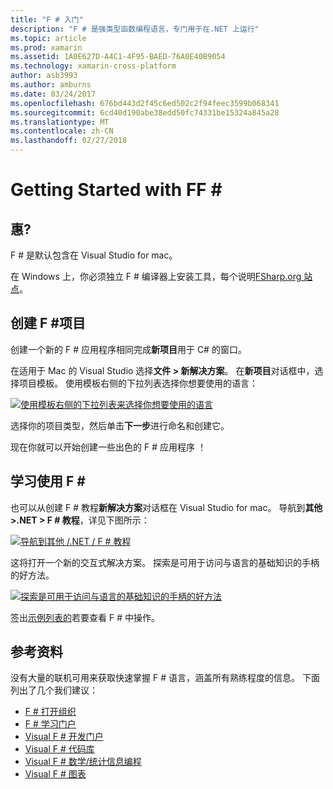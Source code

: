 ```yaml
---
title: "F # 入门"
description: "F # 是强类型函数编程语言，专门用于在.NET 上运行"
ms.topic: article
ms.prod: xamarin
ms.assetid: 1A0E627D-A4C1-4F95-BAED-76A0E40B9054
ms.technology: xamarin-cross-platform
author: asb3993
ms.author: amburns
ms.date: 03/24/2017
ms.openlocfilehash: 676bd443d2f45c6ed502c2f94feec3599b068341
ms.sourcegitcommit: 6cd40d190abe38edd50fc74331be15324a845a28
ms.translationtype: MT
ms.contentlocale: zh-CN
ms.lasthandoff: 02/27/2018
---
```

# <a name="getting-started-with-ff35"></a>Getting Started with FF &#35;

## <a name="requirements"></a>惠?

F # 是默认包含在 Visual Studio for mac。

在 Windows 上，你必须独立 F # 编译器上安装工具，每个说明[FSharp.org 站点](http://fsharp.org/use/windows/)。

## <a name="creating-an-f35-project"></a>创建 F &#35;项目

创建一个新的 F # 应用程序相同完成**新项目**用于 C# 的窗口。

在适用于 Mac 的 Visual Studio 选择**文件 > 新解决方案**。 在**新项目**对话框中，选择项目模板。 使用模板右侧的下拉列表选择你想要使用的语言：

 [ ![](overview-images/choosefsharp.png "使用模板右侧的下拉列表来选择你想要使用的语言")](overview-images/choosefsharp.png)

选择你的项目类型，然后单击**下一步**进行命名和创建它。


现在你就可以开始创建一些出色的 F # 应用程序 ！

## <a name="learning-to-use-f35"></a>学习使用 F &#35;

也可以从创建 F # 教程**新解决方案**对话框在 Visual Studio for mac。 导航到**其他 >.NET > F # 教程**，详见下图所示：

 [ ![](overview-images/fsharptutorial.png "导航到其他 /.NET / F # 教程")](overview-images/fsharptutorial.png)

这将打开一个新的交互式解决方案。 探索是可用于访问与语言的基础知识的手柄的好方法。

 [ ![](overview-images/newtutorial-sml.png "探索是可用于访问与语言的基础知识的手柄的好方法")](overview-images/newtutorial.png)

签出[示例列表的](/guides/cross-platform/fsharp/samples/)若要查看 F # 中操作。

## <a name="references"></a>参考资料

没有大量的联机可用来获取快速掌握 F # 语言，涵盖所有熟练程度的信息。 下面列出了几个我们建议：

-  [F # 打开组织](http://fsharp.org)
-  [F # 学习门户](http://tryfsharp.org)
-  [Visual F # 开发门户](http://go.microsoft.com/fwlink/?LinkID=234174)
-  [Visual F # 代码库](http://go.microsoft.com/fwlink/?LinkID=124614)
-  [Visual F # 数学/统计信息编程](http://go.microsoft.com/fwlink/?LinkId=235173)
-  [Visual F # 图表](http://go.microsoft.com/fwlink/?LinkId=235176)

